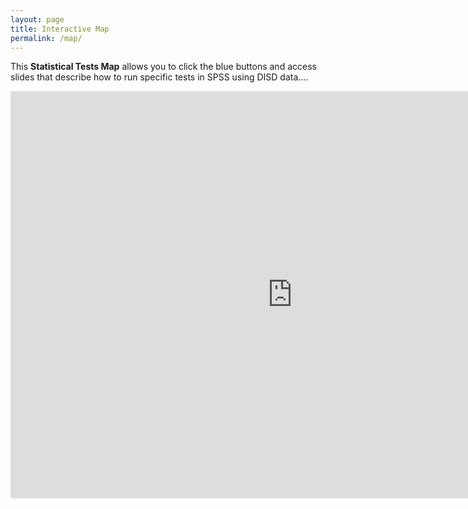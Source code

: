```yaml
---
layout: page
title: Interactive Map
permalink: /map/
---
```


This **Statistical Tests Map** allows you to click the blue buttons and access slides that describe how to run specific tests in SPSS using DISD data....


<iframe style="border: 1px solid rgba(0, 0, 0, 0.1);" width="900" height="650" src="https://www.figma.com/embed?embed_host=share&url=https%3A%2F%2Fwww.figma.com%2Ffile%2FUqBaSDGnVeGUacN8r1qeCp%2FChoosing-a-Statistical-Test%3Fnode-id%3D0%253A1%26t%3DUDeqI6IwKvqjEKac-1" allowfullscreen></iframe>
